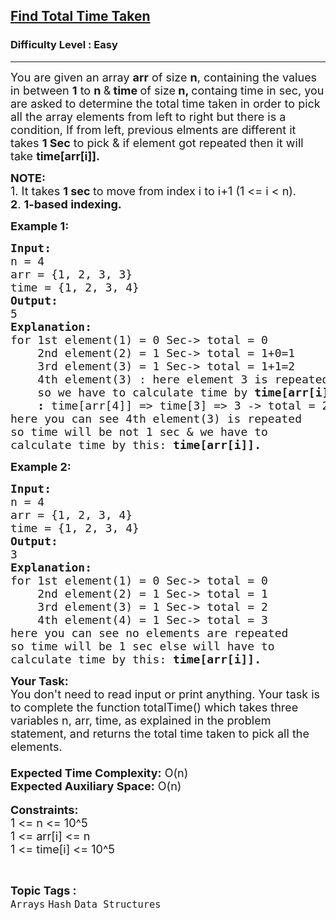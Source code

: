 <h2><a href="https://practice.geeksforgeeks.org/problems/5ae4f296db3e6bb74641c4087d587b6f89d9d135/1">Find Total Time Taken</a></h2><h3>Difficulty Level : Easy</h3><hr><div class="problems_problem_content__Xm_eO"><p><span style="font-size:18px">You are given an array <strong>arr</strong> of size <strong>n</strong>, containing the values in between <strong>1</strong> to <strong>n </strong>&amp;<strong> time </strong>of size<strong> n, </strong>containg time in sec, you are asked to determine the total time taken in order to pick all the array elements from left to right but there is a condition, If from left, previous elments are different it takes <strong>1 Sec</strong> to pick &amp; if element got repeated then it will take&nbsp;<strong>time[arr[i]].</strong></span></p>

<p><span style="font-size:18px"><strong>NOTE:</strong><br>
1. It takes <strong>1 sec </strong>to move from index i to i+1 (1 &lt;= i &lt; n).<br>
<strong>2</strong>. <strong>1-based indexing.</strong></span></p>

<p><span style="font-size:18px"><strong>Example 1:</strong></span></p>

<pre><span style="font-size:18px"><strong>Input:</strong>
n = 4
arr = {1, 2, 3, 3}
time = {1, 2, 3, 4}
<strong>Output:</strong>
5
<strong>Explanation:</strong>
for 1st element(1) = 0 Sec-&gt; total = 0
&nbsp;   2nd element(2) = 1 Sec-&gt; total = 1+0=1
&nbsp;   3rd element(3) = 1 Sec-&gt; total = 1+1=2
&nbsp;   4th element(3) : here element 3 is repeated
&nbsp;   so we have to calculate time by <strong>time[arr[i]]</strong>
&nbsp;   <strong>: </strong>time[arr[4]] =&gt; time[3] =&gt; 3 -&gt; total = 2+3 =5
here you can see 4th element(3) is repeated
so time will be not 1 sec &amp; we have to
calculate time by this: <strong>time[arr[i]].</strong></span></pre>

<p><span style="font-size:18px"><strong>Example 2:</strong></span></p>

<pre><span style="font-size:18px"><strong>Input:</strong>
n = 4
arr = {1, 2, 3, 4}
time = {1, 2, 3, 4}
<strong>Output:</strong>
3
<strong>Explanation:</strong>
for 1st element(1) = 0 Sec-&gt; total = 0
&nbsp;   2nd element(2) = 1 Sec-&gt; total = 1
&nbsp;   3rd element(3) = 1 Sec-&gt; total = 2
&nbsp;   4th element(4) = 1 Sec-&gt; total = 3
here you can see no elements are repeated
so time will be 1 sec else will have to 
calculate time by this: <strong>time[arr[i]].</strong></span>
</pre>

<p><span style="font-size:18px"><strong>Your Task:</strong><br>
You don't need to read input or print anything. Your task is to complete the function totalTime() which takes three variables n, arr, time, as explained in the problem statement, and returns the total time taken to pick all the elements.<br>
<br>
<strong>Expected Time Complexity:</strong> O(n)<br>
<strong>Expected Auxiliary Space:</strong> O(n)</span><br>
<br>
<span style="font-size:18px"><strong>Constraints:</strong><br>
1 &lt;= n &lt;= 10^5<br>
1 &lt;= arr[i] &lt;= n<br>
1 &lt;= time[i] &lt;= 10^5</span></p>
</div><br><p><span style=font-size:18px><strong>Topic Tags : </strong><br><code>Arrays</code>&nbsp;<code>Hash</code>&nbsp;<code>Data Structures</code>&nbsp;